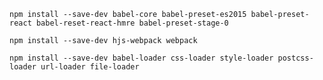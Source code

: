 `npm install --save-dev babel-core babel-preset-es2015 babel-preset-react babel-reset-react-hmre babel-preset-stage-0`


`npm install --save-dev hjs-webpack webpack`

`npm install --save-dev babel-loader css-loader style-loader postcss-loader url-loader file-loader`



